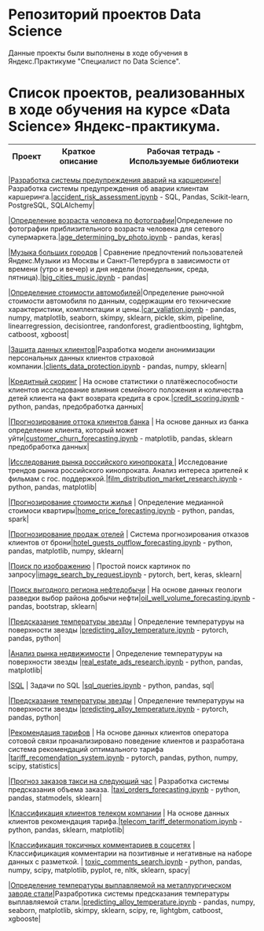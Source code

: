 # Репозиторий проектов Data Science

Данные проекты были выполнены в ходе обучения в Яндекс.Практикуме "Специалист по Data Science".

# Список проектов, реализованных в ходе обучения на курсе «Data Science» Яндекс-практикума.
|Проект|Краткое описание|Рабочая тетрадь - Используемые библиотеки|
|---|---|---|

|[Разработка системы предупреждения аварий на каршеринге](./accident_risk_assessment.md "README.md")|Разработка системы предупреждения об аварии клиентам каршеринга.|[accident_risk_assessment.ipynb](./accident_risk_assessment/accident_risk_assessment.ipynb "notebook.ipynb") - SQL, Pandas, Scikit-learn, PostgreSQL, SQLAlchemy|

|[Определение возраста человека по фотографии](./age_determining_by_photo/README.md "README.md")|Определение по фотографии приблизительного возраста человека для сетевого супермаркета.|[age_determining_by_photo.ipynb](./age_determining_by_photo/age_determining_by_photo.ipynb "notebook.ipynb") - pandas, keras|

|[Музыка больших городов](./big_cities_music/README.md "README.md") | Сравнение предпочтений пользователей Яндекс.Музыки из Москвы и Санкт-Петербурга в зависимости от времени (утро и вечер) и дня недели (понедельник, среда, пятница).|[big_cities_music.ipynb](./big_cities_music/big_cities_music.ipynb "notebook.ipynb") - pandas|

|[Определение стоимости автомобилей](./car_valiation/README.md "README.md")|Определение рыночной стоимости автомобиля по данным, содержащим его технические характеристики, комплектации и цены.|[car_valiation.ipynb](./car_valiation/car_valiation.ipynb "notebook.ipynb") - pandas, numpy, matplotlib, seaborn, skimpy, sklearn, pickle, skim, pipeline, linearregression, decisiontree, randonforest, gradientboosting, lightgbm, catboost, xgboost|

|[Защита данных клиентов](./clients_data_protection/README.md "README.md")|Разработка модели анонимизации персональных данных клиентов страховой компании.|[clients_data_protection.ipynb](./clients_data_protection/clients_data_protection.ipynb "notebook.ipynb") - pandas, numpy, sklearn|

|[Кредитный скоринг](./credit_scoring/README.md "README.md") | На основе статистики о платёжеспособности клиентов исследование влияния семейного положения и количества детей клиента на факт возврата кредита в срок.|[credit_scoring.ipynb](./credit_scoring/credit_scoring.ipynb "notebook.ipynb") - python, pandas, предобработка данных|

|[Прогнозирование оттока клиентов банка](./customer_churn_forecasting/README.md "README.md") | На основе данных из банка определение клиента, который может уйти|[customer_churn_forecasting.ipynb](./customer_churn_forecasting/customer_churn_forecasting.ipynb "notebook.ipynb") - matplotlib, pandas, sklearn предобработка данных|

|[Исследование рынка российского кинопроката ](./film_distribution_market_research/README.md "README.md") | Исследование трендов рынка российского кинопроката. Анализ интереса зрителей к фильмам с гос. поддержкой.|[film_distribution_market_research.ipynb](./credit_scoring/film_distribution_market_research.ipynb "notebook.ipynb") - python, pandas, matplotlib|

|[Прогнозирование стоимости жилья](./home_price_forecasting/README.md "README.md") | Определение медианной стоимоси квартиры|[home_price_forecasting.ipynb](./home_price_forecasting/home_price_forecasting.ipynb "notebook.ipynb") - python, pandas, spark|

|[Прогнозирование продаж отелей](./hotel_guests_outflow_forecasting/README.md "README.md") | Система прогнозирования отказов клиентов от брони|[hotel_guests_outflow_forecasting.ipynb](./hotel_guests_outflow_forecasting/hotel_guests_outflow_forecasting.ipynb "notebook.ipynb") - python, pandas, matplotlib, numpy, sklearn|

|[Поиск по изображению](./image_search_by_request/README.md "README.md") | Простой поиск картинок по запросу|[image_search_by_request.ipynb](./image_search_by_request/image_search_by_request.ipynb "notebook.ipynb") - pytorch, bert, keras, sklearn|

|[Поиск выгодного региона нефтедобычи](./oil_well_volume_forecasting/README.md "README.md") | На основе данных геологи разведки выбор района добычи нефти|[oil_well_volume_forecasting.ipynb](./oil_well_volume_forecasting/oil_well_volume_forecasting.ipynb "notebook.ipynb") - pandas, bootstrap, sklearn|

|[Предсказание температуры звезды](./predicting_alloy_temperature/README.md "README.md") | Определение температуруы на поверхности звезды |[predicting_alloy_temperature.ipynb](./predicting_alloy_temperature/predicting_alloy_temperature.ipynb "notebook.ipynb") - pytorch, pandas, python|

|[Анализ рынка недвижимости](./real_estate_ads_research/README.md "README.md") | Определение температуруы на поверхности звезды |[real_estate_ads_research.ipynb](./real_estate_ads_research/real_estate_ads_research.ipynb "notebook.ipynb") - python, pandas, matplotlib|

|[SQL](./sql_queries/README.md "README.md") | Задачи по SQL |[sql_queries.ipynb](./sql_queries/sql_queries.ipynb "notebook.ipynb") - python, pandas, sql|

|[Предсказание температуры звезды](./predicting_alloy_temperature/README.md "README.md") | Определение температуруы на поверхности звезды |[predicting_alloy_temperature.ipynb](./predicting_alloy_temperature/predicting_alloy_temperature.ipynb "notebook.ipynb") - pytorch, pandas, python|

|[Рекомендация тарифов](./tariff_recomendation_system/README.md "README.md") | На основе данных клиентов оператора сотовой связи проанализировано поведение клиентов и разработана система рекомендаций оптимального тарифа |[tariff_recomendation_system.ipynb](./tariff_recomendation_system/tariff_recomendation_system.ipynb "notebook.ipynb") - pytorch, pandas, python, numpy, scipy, statistics|

|[Прогноз заказов такси на следующий час](./taxi_orders_forecasting/README.md "README.md") | Разработка системы предсказания объема заказа. |[taxi_orders_forecasting.ipynb](./taxi_orders_forecasting/taxi_orders_forecasting.ipynb "notebook.ipynb") - python, pandas, statmodels, sklearn|

|[Классификация клиентов телеком компании](./telecom_tariff_determonatiom/README.md "README.md") | На основе данных клиентов рекомендация тарифа.|[telecom_tariff_determonatiom.ipynb](./telecom_tariff_determonatiom/telecom_tariff_determonatiom.ipynb "notebook.ipynb") - python, pandas, sklearn, matplotlib|

|[Классификация токсичных комментариев в соцсетях](./toxic_comments_search/README.md "README.md") | Классифицикация комментарии на позитивные и негативные на наборе данных с разметкой. | [toxic_comments_search.ipynb](./toxic_comments_search/toxic_comments_search.ipynb "notebook.ipynb") - python, pandas, numpy, scipy, matplotlib, pyplot, re, nltk, sklearn, spacy|

|[Определение температуры выплавляемой на металлургическом заводе стали](./predicting_alloy_temperature/README.md "README.md")|Разрабротика системы предсказания температуры выплавляемой стали.|[predicting_alloy_temperature.ipynb](./predicting_alloy_temperature/predicting_alloy_temperature.ipynb "notebook.ipynb") - pandas, numpy, seaborn, matplotlib, skimpy, sklearn, scipy, re, lightgbm, catboost, xgbooste|
